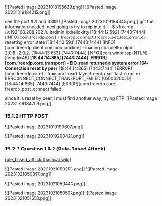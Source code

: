 ![[Pasted image 20231018195629.png]]
![[Pasted image 20231019184215.png]]

see the port #21 and 3389
![[Pasted image 20231019184345.png]]
got the information needed, next going to try to rdp into it
└─$ xfreerdp /v:192.168.208.202 /u:itadmin /p:hellokitty 
[18:44:12:592] [7443:7444] [INFO][com.freerdp.core] - freerdp_connect:freerdp_set_last_error_ex resetting error state
[18:44:12:593] [7443:7444] [INFO][com.freerdp.client.common.cmdline] - loading channelEx rdpdr
2.0.8...2.0.2.
[18:44:13:663] [7443:7444] [INFO][com.winpr.sspi.NTLM] - [length=46] 
**[18:44:14:865] [7443:7444] [ERROR][com.freerdp.core.transport] - BIO_read returned a system error 104: Connection reset by peer**
[18:44:14:865] [7443:7444] [ERROR][com.freerdp.core] - transport_read_layer:freerdp_set_last_error_ex ERRCONNECT_CONNECT_TRANSPORT_FAILED [0x0002000D]
[18:44:14:865] [7443:7444] [ERROR][com.freerdp.core] - freerdp_post_connect failed

since it is reset by peer, I must find another way, trying FTP
![[Pasted image 20231019184709.png]]

### 15.1.2 HTTP POST
![[Pasted image 20231019190607.png]]

![[Pasted image 20231019200421.png]]

### 15.2.2 Question 1 & 2  (Rule-Based Attack)

[rule_based_attack [hashcat wiki]](https://hashcat.net/wiki/doku.php?id=rule_based_attack)

![[Pasted image 20231021050258.png]]
![[Pasted image 20231021050357.png]]

![[Pasted image 20231021050443.png]]


![[Pasted image 20231021050507.png]]
![[Pasted image 20231021051658.png]]


